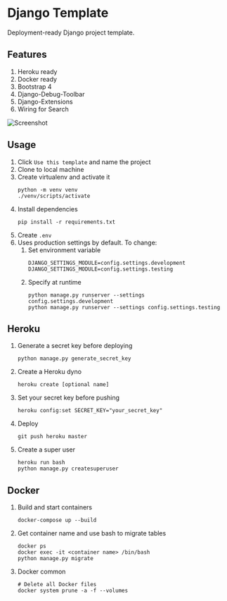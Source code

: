 # Django Template

Deployment-ready Django project template.

## Features
1. Heroku ready
1. Docker ready
1. Bootstrap 4
1. Django-Debug-Toolbar
1. Django-Extensions
1. Wiring for Search

![Screenshot](https://i.imgur.com/NlgQgYR.png)

## Usage
1. Click `Use this template` and name the project
1. Clone to local machine
1. Create virtualenv and activate it
    ```
    python -m venv venv
    ./venv/scripts/activate 
    ```
1. Install dependencies
    ```
    pip install -r requirements.txt
    ```
1. Create `.env`
1. Uses production settings by default. To change:
    1. Set environment variable
        ```
        DJANGO_SETTINGS_MODULE=config.settings.development
        DJANGO_SETTINGS_MODULE=config.settings.testing
        ```
    2. Specify at runtime
        ```
        python manage.py runserver --settings config.settings.development
        python manage.py runserver --settings config.settings.testing
        ```

## Heroku
1. Generate a secret key before deploying
    ```
    python manage.py generate_secret_key
    ```
1. Create a Heroku dyno
    ```
    heroku create [optional name]
    ```
1. Set your secret key before pushing
    ```
    heroku config:set SECRET_KEY="your_secret_key"
    ```
1. Deploy
    ```
    git push heroku master
    ```
1. Create a super user
    ```
    heroku run bash
    python manage.py createsuperuser
    ```

## Docker
1. Build and start containers
    ```
    docker-compose up --build
    ```
1. Get container name and use bash to migrate tables
    ```
    docker ps
    docker exec -it <container name> /bin/bash
    python manage.py migrate
    ```
1. Docker common
    ```
    # Delete all Docker files
    docker system prune -a -f --volumes
    ```